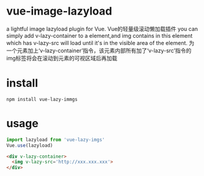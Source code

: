 # vue-image-lazyload
a lightful image lazyload plugin for Vue. Vue的轻量级滚动懒加载插件
you can simply add v-lazy-container to a element,and img contains in this element which has v-lazy-src will load until it's in the visible area of the element.
为一个元素加上‘v-lazy-container’指令，该元素内部所有加了‘v-lazy-src’指令的img标签将会在滚动到元素的可视区域后再加载
# install
```
npm install vue-lazy-immgs
```
# usage
```javascript
import lazyload from 'vue-lazy-imgs'
Vue.use(lazyload)
```
```html
<div v-lazy-container>
  <img v-lazy-src='http://xxx.xxx.xxx'>
</div>
```
